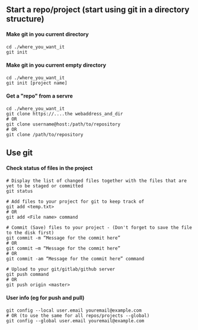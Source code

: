 ## Start a repo/project (start using git in a directory structure)
#### Make git in you current directory
```
cd ./where_you_want_it
git init
```

#### Make git in you current empty directory
```
cd ./where_you_want_it
git init [project name]
```


#### Get a "repo" from a servre
```
cd ./where_you_want_it
git clone https://....the webaddress_and_dir
# OR
git clone username@host:/path/to/repository
# OR
git clone /path/to/repository
```

## Use git

#### Check status of files in the project
```
# Display the list of changed files together with the files that are yet to be staged or committed
git status

# Add files to your project for git to keep track of
git add <temp.txt>
# OR
git add <File name> command
  
# Commit (Save) files to your project - (Don't forget to save the file to the disk first)
git commit -m “Message for the commit here”
# OR
git commit –m “Message for the commit here”
# OR
git commit -am “Message for the commit here” command

# Upload to your git/gitlab/github server
git push command
# OR
git push origin <master>
```


#### User info (eg for push and pull)
```
git config --local user.email youremail@example.com
# OR (to use the same for all repos/projects --global)
git config --global user.email youremail@example.com
```


